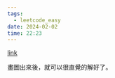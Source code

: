 ```yaml
---
tags:
  - leetcode_easy
date: 2024-02-02
time: 22:23
---
```

[link](https://leetcode.com/problems/symmetric-tree/)

畫圖出來後，就可以很直覺的解好了。